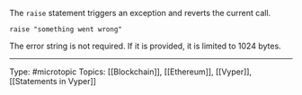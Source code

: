 The `raise` statement triggers an exception and reverts the current call.

```
raise "something went wrong"
```

The error string is not required. If it is provided, it is limited to 1024 bytes.
___
Type: #microtopic 
Topics: [[Blockchain]], [[Ethereum]], [[Vyper]], [[Statements in Vyper]]

